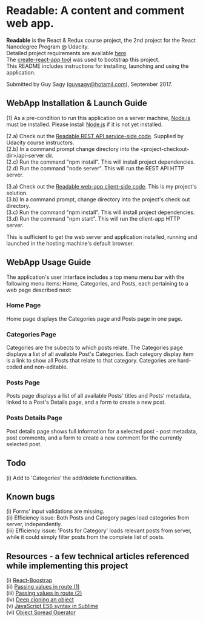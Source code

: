 # Readable: A content and comment web app.
<b>Readable</b> is the React & Redux course project, the 2nd project for the React Nanodegree Program @ Udacity. <br/>
Detailed project requirements are available [here](https://github.com/guysagy/readableByReact/blob/master/Readable%20Project%20Overview.docx). <br/>
The [create-react-app tool](https://github.com/facebookincubator/create-react-app) was used to bootstrap this project. <br/>
This README includes instructions for installing, launching and using the application. <br/>

Submitted by Guy Sagy (guysagy@hotamil.com), September 2017. <br/>

## WebApp Installation & Launch Guide
(1) As a pre-condition to run this application on a server machine, [Node.js](https://nodejs.org/) must be installed. Please install [Node.js](https://nodejs.org/) if it is not yet installed.

(2.a) Check out the [Readable REST API service-side code](https://github.com/udacity/reactnd-project-readable-starter). Supplied by Udacity course instructors. <br/>
(2.b) In a command prompt change directory into the &lt;project-checkout-dir&gt;/api-server dir. <br/>
(2.c) Run the command "npm install". This will install project dependencies. <br/>
(2.d) Run the command "node server". This will run the REST API HTTP server. <br/>

(3.a) Check out the [Readable web-app client-side code](https://github.com/guysagy/readableByReact). This is my project's solution. <br/>
(3.b) In a command prompt, change directory into the project's check out directory. <br/>
(3.c) Run the command "npm install". This will install project dependencies. <br/>
(3.d) Run the command "npm start". This will run the client-app HTTP server. <br/>

This is sufficient to get the web server and application installed, running and launched in the hosting machine's default browser. <br/>

## WebApp Usage Guide
The application's user interface includes a top menu menu bar with the following menu items: Home, Categories, and Posts, each pertaining to a web page described next:

### Home Page
Home page displays the Categories page and Posts page in one page.

### Categories Page
Categories are the subects to which posts relate. The Categories page displays a list of all available Post's Categories. Each category display item is a link to show all Posts that relate to that category. Categories are hard-coded and non-editable.

### Posts Page
Posts page displays a list of all available Posts' titles and Posts' metadata, linked to a Post's Details page, and a form to create a new post.

### Posts Details Page
Post details page shows full information for a selected post - post metadata, post comments, and a form to create a new comment for the currently selected post.

## Todo
(i) Add to 'Categories' the add/delete functionalities. 

## Known bugs
(i) Forms' input validations are missing. <br/>
(ii) Efficiency issue: Both Posts and Category pages load categories from server, independently. <br/>
(iii) Efficiency issue: 'Posts for Category' loads relevant posts from server, while it could simply filter posts from the complete list of posts. <br/>

## Resources - a few technical articles referenced while implementing this project
(i) [React-Boostrap](https://react-bootstrap.github.io/components.html#forms)<br/>
(ii) [Passing values in route (1)](https://stackoverflow.com/questions/27864720/react-router-pass-props-to-handler-component)<br/>
(iii) [Passing values in route (2)](https://jaketrent.com/post/access-route-params-react-router-v4/)<br/>
(iv) [Deep cloning an object](https://stackoverflow.com/questions/122102/what-is-the-most-efficient-way-to-deep-clone-an-object-in-javascript)<br/>
(v) [JavaScript ES6 syntax in Sublime](http://gunnariauvinen.com/getting-es6-syntax-highlighting-in-sublime-text/)<br/>
(vi) [Object Spread Operator](http://redux.js.org/docs/recipes/UsingObjectSpreadOperator.html)<br/>
